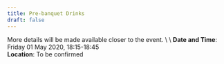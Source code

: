 ```yaml
---
title: Pre-banquet Drinks
draft: false
---
```


More details will be made available closer to the event. \ \\
**Date and Time**: Friday 01 May 2020, 18:15-18:45 \
**Location**: To be confirmed
